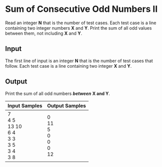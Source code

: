 # Sum of Consecutive Odd Numbers II
Read an integer **N** that is the number of test cases. Each test case is a line containing two integer numbers **X** and **Y**. Print the sum of all odd values between them, not including **X** and **Y**.

## Input
The first line of input is an integer **N** that is the number of test cases that follow. Each test case is a line containing two integer **X** and **Y**.

## Output
Print the sum of all odd numbers ***between*** **X and Y**.

|                        Input Samples                        |              Output Samples             |
|-------------------------------------------------------------|-----------------------------------------|
| 7<br> 4 5<br> 13 10<br> 6 4<br> 3 3<br> 3 5<br> 3 4<br> 3 8 | 0<br> 11<br> 5<br> 0<br> 0<br> 0<br> 12 |